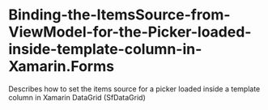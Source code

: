 # Binding-the-ItemsSource-from-ViewModel-for-the-Picker-loaded-inside-template-column-in-Xamarin.Forms
Describes how to set the items source for a picker loaded inside a template column in Xamarin DataGrid (SfDataGrid)
